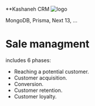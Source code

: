 **Kashaneh CRM
![logo](https://github.com/FazelMahdi/kashaneh/assets/21693621/ff9747b0-bb22-453c-9b30-80ec3cc5026e)

MongoDB, Prisma, Next 13, ...

# Sale managment

includes 6 phases:

- Reaching a potential customer.
- Customer acquisition.
- Conversion.
- Customer retention.
- Customer loyalty.

